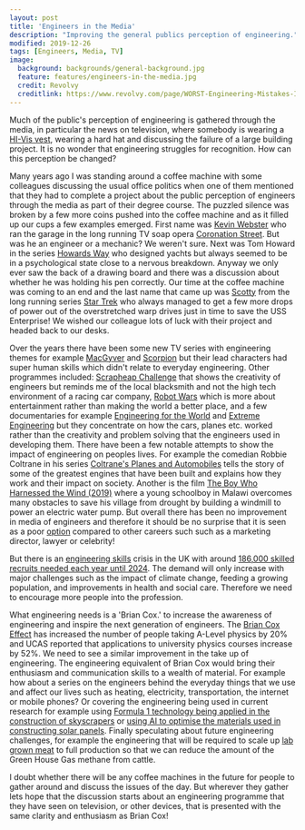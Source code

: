 ```yaml
---
layout: post
title: 'Engineers in the Media'
description: "Improving the general publics perception of engineering."
modified: 2019-12-26
tags: [Engineers, Media, TV]
image:
  background: backgrounds/general-background.jpg
  feature: features/engineers-in-the-media.jpg
  credit: Revolvy
  creditlink: https://www.revolvy.com/page/WORST-Engineering-Mistakes-In-History!?stype=videos&cmd=list&sml=wi0QdCpEo_0
---
```

Much of the public's perception of engineering is gathered through the media, in particular the news on television, where somebody is wearing a [HI-Vis vest](https://www.hivis.net/), wearing a hard hat and discussing the failure of a large building project. It is no wonder that engineering struggles for recognition. How can this perception be changed?

Many years ago I was standing around a coffee machine with some colleagues discussing the usual office politics when one of them mentioned that they had to complete a project about the public perception of engineers through the media as part of their degree course. The puzzled silence was broken by a few more coins pushed into the coffee machine and as it filled up our cups a few examples emerged. First name was [Kevin Webster](https://en.wikipedia.org/wiki/Kevin_Webster) who ran the garage in the long running TV soap opera [Coronation Street](https://www.itv.com/coronationstreet). But was he an engineer or a mechanic? We weren't sure.  Next was Tom Howard in the series [Howards Way](https://www.imdb.com/title/tt0134250/plotsummary?ref_=tt_ov_pl) who designed yachts but always seemed to be in a psychological state close to a nervous breakdown. Anyway we only ever saw the back of a drawing board and there was a discussion about whether he was holding his pen correctly. Our time at the coffee machine was coming to an end and the last name that came up was [Scotty](https://en.wikipedia.org/wiki/Scotty_(Star_Trek)) from the long running series [Star Trek](https://intl.startrek.com/) who always managed to get a few more drops of power out of the overstretched warp drives just in time to save the USS Enterprise! We wished our colleague lots of luck with their project and headed back to our desks.

Over the years there have been some new TV series with engineering themes for example [MacGyver](https://en.wikipedia.org/wiki/MacGyver) and [Scorpion](https://www.theguardian.com/tv-and-radio/tvandradioblog/2014/oct/23/scorpion-tv-show-nerds-stereotypes) but their lead characters had super human skills which didn't relate to everyday engineering. Other programmes included: [Scrapheap Challenge](https://en.wikipedia.org/wiki/Scrapheap_Challenge) that shows the creativity of engineers but reminds me of the local blacksmith and not the high tech environment of a racing car company, [Robot Wars](https://www.robotwars.tv/) which is more about entertainment rather than making the world a better place, and a few documentaries for example [Engineering for the World](https://www.bbc.co.uk/programmes/b00rmy1v) and [Extreme Engineering](https://en.wikipedia.org/wiki/Extreme_Engineering) but they concentrate on how the cars, planes etc. worked rather than the creativity and problem solving that the engineers used in developing them. There have been a few notable attempts to show the impact of engineering on peoples lives. For example the comedian Robbie Coltrane in his series [Coltrane's Planes and Automobiles](https://www.imdb.com/title/tt0130393/) tells the story of some of the greatest engines that have been built and explains how they work and their impact on society. Another is the film [The Boy Who Harnessed the Wind (2019)](https://www.imdb.com/title/tt7533152/) where a young schoolboy in Malawi overcomes many obstacles to save his village from drought by building a windmill to power an electric water pump. But overall there has been no improvement in media of engineers and therefore it should be no surprise that it is seen as a poor [option](https://www.ncchomelearning.co.uk/blog/these-are-the-highest-paying-jobs-in-the-uk/) compared to other careers such such as a marketing director, lawyer or celebrity!

But there is an [engineering skills](https://www.engineeringuk.com/media/1576/7444_enguk18_synopsis_standalone_aw.pdf) crisis in the UK with around [186,000 skilled recruits needed each year until 2024](https://www.randstad.co.uk/career-advice/skills/uk-engineering-facing-skills-crisis-where-are-the-jobs/). The demand will only increase with major challenges such as the impact of climate change, feeding a growing population, and improvements in health and social care. Therefore we need to encourage more people into the profession.

What engineering needs is a 'Brian Cox.' to increase the awareness of engineering and inspire the next generation of engineers. The [Brian Cox Effect](https://www.physics.manchester.ac.uk/research/impact/the-brian-cox-effect/) has increased the number of people taking A-Level physics by 20% and UCAS reported that applications to university physics courses increase by 52%. We need to see a similar improvement in the take up of engineering. The engineering equivalent of Brian Cox would bring their enthusiasm and communication skills to a wealth of material. For example how about a series on the engineers behind the everyday things that we use and affect our lives such as heating, electricity, transportation, the internet or mobile phones?  Or covering the engineering being used in current research for example using [Formula 1 technology being applied in the construction of skyscrapers](https://www.sciencedaily.com/releases/2019/12/191209131952.htm) or [using AI to optimise the materials used in constructing solar panels](https://www.sciencedaily.com/releases/2019/12/191216122415.htm). Finally speculating about future engineering challenges, for example the engineering that will be required to scale up [lab grown meat](https://www.scientificamerican.com/article/lab-grown-meat/) to full production so that we can reduce the amount of the Green House Gas methane from cattle.

I doubt whether there will be any coffee machines in the future for people to gather around and discuss the issues of the day. But wherever they gather lets hope that the discussion starts about an engineering programme that they have seen on television, or other devices, that is presented with the same clarity and enthusiasm as Brian Cox!

